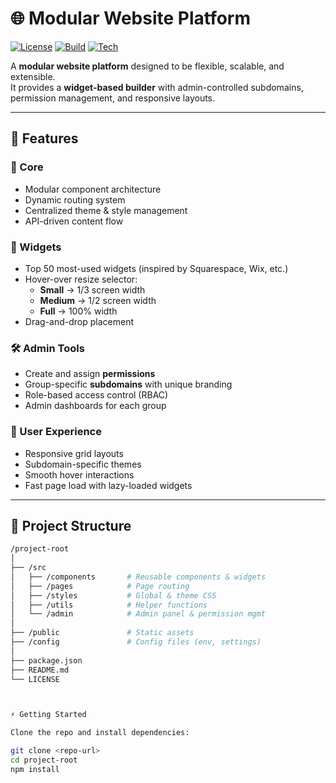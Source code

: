 # 🌐 Modular Website Platform

[![License](https://img.shields.io/badge/license-MIT-blue.svg)](./LICENSE)
[![Build](https://img.shields.io/badge/build-passing-brightgreen.svg)](#)
[![Tech](https://img.shields.io/badge/stack-React%20%7C%20Node.js%20%7C%20Supabase-ff69b4.svg)](#)

A **modular website platform** designed to be flexible, scalable, and extensible.  
It provides a **widget-based builder** with admin-controlled subdomains, permission management, and responsive layouts.  

---

## 🚀 Features

### 🔧 Core
- Modular component architecture
- Dynamic routing system
- Centralized theme & style management
- API-driven content flow

### 🧩 Widgets
- Top 50 most-used widgets (inspired by Squarespace, Wix, etc.)
- Hover-over resize selector:
  - **Small** → 1/3 screen width  
  - **Medium** → 1/2 screen width  
  - **Full** → 100% width
- Drag-and-drop placement

### 🛠 Admin Tools
- Create and assign **permissions**
- Group-specific **subdomains** with unique branding
- Role-based access control (RBAC)
- Admin dashboards for each group

### 🎨 User Experience
- Responsive grid layouts
- Subdomain-specific themes
- Smooth hover interactions
- Fast page load with lazy-loaded widgets

---

## 📂 Project Structure

```bash
/project-root
│
├── /src
│   ├── /components       # Reusable components & widgets
│   ├── /pages            # Page routing
│   ├── /styles           # Global & theme CSS
│   ├── /utils            # Helper functions
│   └── /admin            # Admin panel & permission mgmt
│
├── /public               # Static assets
├── /config               # Config files (env, settings)
│
├── package.json
├── README.md
└── LICENSE



⚡️ Getting Started

Clone the repo and install dependencies:

git clone <repo-url>
cd project-root
npm install
